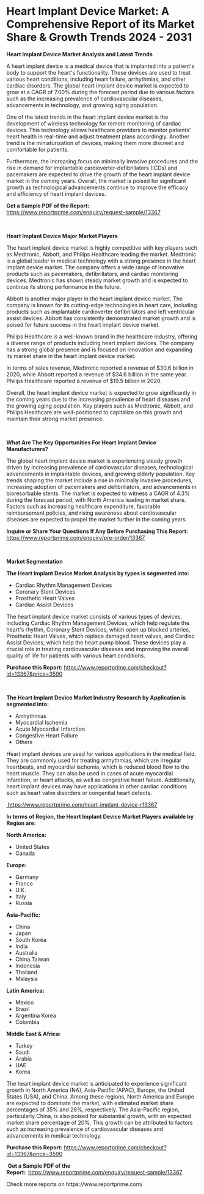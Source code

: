<p><h1>Heart Implant Device Market: A Comprehensive Report of its Market Share & Growth Trends 2024 - 2031</h1></p><p><strong>Heart Implant Device Market Analysis and Latest Trends</strong></p>
<p><p>A heart implant device is a medical device that is implanted into a patient's body to support the heart's functionality. These devices are used to treat various heart conditions, including heart failure, arrhythmias, and other cardiac disorders. The global heart implant device market is expected to grow at a CAGR of 7.00% during the forecast period due to various factors such as the increasing prevalence of cardiovascular diseases, advancements in technology, and growing aging population.</p><p>One of the latest trends in the heart implant device market is the development of wireless technology for remote monitoring of cardiac devices. This technology allows healthcare providers to monitor patients' heart health in real-time and adjust treatment plans accordingly. Another trend is the miniaturization of devices, making them more discreet and comfortable for patients.</p><p>Furthermore, the increasing focus on minimally invasive procedures and the rise in demand for implantable cardioverter-defibrillators (ICDs) and pacemakers are expected to drive the growth of the heart implant device market in the coming years. Overall, the market is poised for significant growth as technological advancements continue to improve the efficacy and efficiency of heart implant devices.</p></p>
<p><strong>Get a Sample PDF of the Report:&nbsp;</strong> <a href="https://www.reportprime.com/enquiry/request-sample/13367">https://www.reportprime.com/enquiry/request-sample/13367</a></p>
<p>&nbsp;</p>
<p><strong>Heart Implant Device Major Market Players</strong></p>
<p><p>The heart implant device market is highly competitive with key players such as Medtronic, Abbott, and Philips Healthcare leading the market. Medtronic is a global leader in medical technology with a strong presence in the heart implant device market. The company offers a wide range of innovative products such as pacemakers, defibrillators, and cardiac monitoring devices. Medtronic has shown steady market growth and is expected to continue its strong performance in the future.</p><p>Abbott is another major player in the heart implant device market. The company is known for its cutting-edge technologies in heart care, including products such as implantable cardioverter defibrillators and left ventricular assist devices. Abbott has consistently demonstrated market growth and is poised for future success in the heart implant device market.</p><p>Philips Healthcare is a well-known brand in the healthcare industry, offering a diverse range of products including heart implant devices. The company has a strong global presence and is focused on innovation and expanding its market share in the heart implant device market.</p><p>In terms of sales revenue, Medtronic reported a revenue of $30.6 billion in 2020, while Abbott reported a revenue of $34.6 billion in the same year. Philips Healthcare reported a revenue of $19.5 billion in 2020.</p><p>Overall, the heart implant device market is expected to grow significantly in the coming years due to the increasing prevalence of heart diseases and the growing aging population. Key players such as Medtronic, Abbott, and Philips Healthcare are well-positioned to capitalize on this growth and maintain their strong market presence.</p></p>
<p>&nbsp;</p>
<p><strong>What Are The Key Opportunities For Heart Implant Device Manufacturers?</strong></p>
<p><p>The global heart implant device market is experiencing steady growth driven by increasing prevalence of cardiovascular diseases, technological advancements in implantable devices, and growing elderly population. Key trends shaping the market include a rise in minimally invasive procedures, increasing adoption of pacemakers and defibrillators, and advancements in bioresorbable stents. The market is expected to witness a CAGR of 4.3% during the forecast period, with North America leading in market share. Factors such as increasing healthcare expenditure, favorable reimbursement policies, and rising awareness about cardiovascular diseases are expected to propel the market further in the coming years.</p></p>
<p><strong>Inquire or Share Your Questions If Any Before Purchasing This Report:</strong> <a href="https://www.reportprime.com/enquiry/pre-order/13367">https://www.reportprime.com/enquiry/pre-order/13367</a></p>
<p>&nbsp;</p>
<p><strong>Market Segmentation</strong></p>
<p><strong>The Heart Implant Device Market Analysis by types is segmented into:</strong></p>
<p><ul><li>Cardiac Rhythm Management Devices</li><li>Coronary Stent Devices</li><li>Prosthetic Heart Valves</li><li>Cardiac Assist Devices</li></ul></p>
<p><p>The heart implant device market consists of various types of devices, including Cardiac Rhythm Management Devices, which help regulate the heart's rhythm, Coronary Stent Devices, which open up blocked arteries, Prosthetic Heart Valves, which replace damaged heart valves, and Cardiac Assist Devices, which help the heart pump blood. These devices play a crucial role in treating cardiovascular diseases and improving the overall quality of life for patients with various heart conditions.</p></p>
<p><strong>Purchase this Report:&nbsp;</strong><a href="https://www.reportprime.com/checkout?id=13367&price=3590">https://www.reportprime.com/checkout?id=13367&price=3590</a></p>
<p>&nbsp;</p>
<p><strong>The Heart Implant Device Market Industry Research by Application is segmented into:</strong></p>
<p><ul><li>Arrhythmias</li><li>Myocardial Ischemia</li><li>Acute Myocardial Infarction</li><li>Congestive Heart Failure</li><li>Others</li></ul></p>
<p><p>Heart implant devices are used for various applications in the medical field. They are commonly used for treating arrhythmias, which are irregular heartbeats, and myocardial ischemia, which is reduced blood flow to the heart muscle. They can also be used in cases of acute myocardial infarction, or heart attacks, as well as congestive heart failure. Additionally, heart implant devices may have applications in other cardiac conditions such as heart valve disorders or congenital heart defects.</p></p>
<p><a href="https://www.reportprime.com/heart-implant-device-r13367">&nbsp;https://www.reportprime.com/heart-implant-device-r13367</a></p>
<p><strong>In terms of Region, the Heart Implant Device Market Players available by Region are:</strong></p>
<p>
    <p> <strong> North America: </strong>
        <ul>
            <li>United States</li>
            <li>Canada</li>
        </ul>
        </p> 
    <p> <strong> Europe: </strong>
        <ul>
            <li>Germany</li>
            <li>France</li>
            <li>U.K.</li>
            <li>Italy</li>
            <li>Russia</li>
        </ul>
        </p> 
    <p> <strong> Asia-Pacific: </strong>
        <ul>
            <li>China</li>
            <li>Japan</li>
            <li>South Korea</li>
            <li>India</li>
            <li>Australia</li>
            <li>China Taiwan</li>
            <li>Indonesia</li>
            <li>Thailand</li>
            <li>Malaysia</li>
        </ul>
        </p> 
    <p> <strong> Latin America: </strong>
        <ul>
            <li>Mexico</li>
            <li>Brazil</li>
            <li>Argentina Korea</li>
            <li>Colombia</li>
        </ul>
        </p> 
    <p> <strong> Middle East & Africa: </strong>
        <ul>
            <li>Turkey</li>
            <li>Saudi</li>
            <li>Arabia</li>
            <li>UAE</li>
            <li>Korea</li>
        </ul>
    </p>
    </p>
<p><p>The heart implant device market is anticipated to experience significant growth in North America (NA), Asia-Pacific (APAC), Europe, the United States (USA), and China. Among these regions, North America and Europe are expected to dominate the market, with estimated market share percentages of 35% and 28%, respectively. The Asia-Pacific region, particularly China, is also poised for substantial growth, with an expected market share percentage of 20%. This growth can be attributed to factors such as increasing prevalence of cardiovascular diseases and advancements in medical technology.</p></p>
<p><strong>Purchase this Report: </strong><a href="https://www.reportprime.com/checkout?id=13367&price=3590">https://www.reportprime.com/checkout?id=13367&price=3590</a></p>
<p>&nbsp;<strong>Get a Sample PDF of the Report:&nbsp;&nbsp;</strong><a href="https://www.reportprime.com/enquiry/request-sample/13367">https://www.reportprime.com/enquiry/request-sample/13367</a></p>
<p><strong></strong></p>
<p>Check more reports on https://www.reportprime.com/</p>